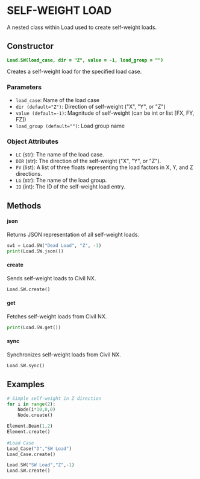 # SELF-WEIGHT LOAD

A nested class within Load used to create self-weight loads.

## Constructor
**<font color="green">`Load.SW(load_case, dir = "Z", value = -1, load_group = "")`</font>**

Creates a self-weight load for the specified load case.

### Parameters
* `load_case`: Name of the load case
* `dir (default="Z")`: Direction of self-weight ("X", "Y", or "Z")
* `value (default=-1)`: Magnitude of self-weight (can be int or list [FX, FY, FZ])
* `load_group (default="")`: Load group name

### Object Attributes
* `LC` (str): The name of the load case.
* `DIR` (str): The direction of the self-weight ("X", "Y", or "Z").
* `FV` (list): A list of three floats representing the load factors in X, Y, and Z directions.
* `LG` (str): The name of the load group.
* `ID` (int): The ID of the self-weight load entry.


## Methods

#### json
Returns JSON representation of all self-weight loads.

```py
sw1 = Load.SW("Dead Load", "Z", -1)
print(Load.SW.json())
```

#### create
Sends self-weight loads to Civil NX.

```py
Load.SW.create()
```

#### get
Fetches self-weight loads from Civil NX.

```py
print(Load.SW.get())
```

#### sync
Synchronizes self-weight loads from Civil NX.

```py
Load.SW.sync()
```




## Examples
```py
# Simple self-weight in Z direction
for i in range(2):
    Node(i*10,0,0)
    Node.create()

Element.Beam(1,2)
Element.create()
    
#Load Case
Load_Case("D","SW Load")
Load_Case.create()

Load.SW("SW Load","Z",-1)
Load.SW.create()

```


